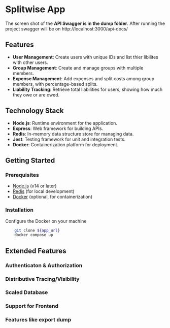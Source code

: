 
# Splitwise App

The screen shot of the **API Swagger is in the  dump folder**.
After running the project swagger will be on http://localhost:3000/api-docs/

## Features

- **User Management**: Create users with unique IDs and list thier libilites with other users.
- **Group Management**: Create and manage groups with multiple members.
- **Expense Management**: Add expenses and split costs among group members, with percentage-based splits.
- **Liability Tracking**: Retrieve total liabilities for users, showing how much they owe or are owed.

## Technology Stack

- **Node.js**: Runtime environment for the application.
- **Express**: Web framework for building APIs.
- **Redis**: In-memory data structure store for managing data.
- **Jest**: Testing framework for unit and integration tests.
- **Docker**: Containerization platform for deployment.


## Getting Started

### Prerequisites

- [Node.js](https://nodejs.org/) (v14 or later)
- [Redis](https://redis.io/download) (for local development)
- [Docker](https://www.docker.com/products/docker-desktop) (optional, for containerization)


### Installation

Configure the Docker on your machine

```bash
    git clone ${app_url}
    docker compose up
```


## Extended Features
### Authenticaton & Authorization
### Distributive Tracing/Visibility
### Scaled Database
### Support for Frontend
### Features like export dump
